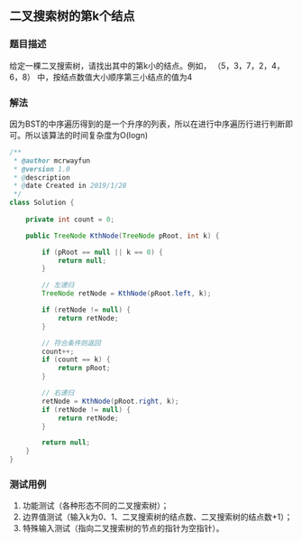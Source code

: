 ## 二叉搜索树的第k个结点

### 题目描述
给定一棵二叉搜索树，请找出其中的第k小的结点。例如， （5，3，7，2，4，6，8）    中，按结点数值大小顺序第三小结点的值为4

### 解法
因为BST的中序遍历得到的是一个升序的列表，所以在进行中序遍历行进行判断即可。所以该算法的时间复杂度为O(logn)


```java
/**
 * @author mcrwayfun
 * @version 1.0
 * @description
 * @date Created in 2019/1/28
 */
class Solution {
    
    private int count = 0;

    public TreeNode KthNode(TreeNode pRoot, int k) {

        if (pRoot == null || k == 0) {
            return null;
        }

        // 左递归
        TreeNode retNode = KthNode(pRoot.left, k);

        if (retNode != null) {
            return retNode;
        }

        // 符合条件则返回
        count++;
        if (count == k) {
            return pRoot;
        }

        // 右递归
        retNode = KthNode(pRoot.right, k);
        if (retNode != null) {
            return retNode;
        }

        return null;
    }
}
```

### 测试用例
1. 功能测试（各种形态不同的二叉搜索树）；
2. 边界值测试（输入k为0、1、二叉搜索树的结点数、二叉搜索树的结点数+1）；
3. 特殊输入测试（指向二叉搜索树的节点的指针为空指针）。